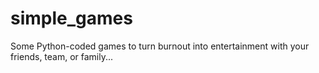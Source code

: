 # simple_games

Some Python-coded games to turn burnout into entertainment with your friends, team, or family...
